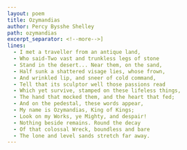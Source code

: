```yaml
---
layout: poem
title: Ozymandias
author: Percy Bysshe Shelley
path: ozymandias
excerpt_separator: <!--more-->]
lines:
  - I met a traveller from an antique land,
  - Who said-Two vast and trunkless legs of stone
  - Stand in the desert... Near them, on the sand,
  - Half sunk a shattered visage lies, whose frown,
  - And wrinkled lip, and sneer of cold command,
  - Tell that its sculptor well those passions read
  - Which yet survive, stamped on these lifeless things,
  - The hand that mocked them, and the heart that fed;
  - And on the pedestal, these words appear,
  - My name is Ozymandias, King of Kings;
  - Look on my Works, ye Mighty, and despair!
  - Nothing beside remains. Round the decay
  - Of that colossal Wreck, boundless and bare
  - The lone and level sands stretch far away.
---
```

